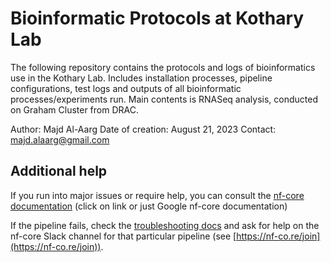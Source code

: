 # Bioinformatic Protocols at Kothary Lab

The following repository contains the protocols and logs of bioinformatics use in the Kothary Lab. Includes installation processes, pipeline configurations, test logs and outputs of all bioinformatic processes/experiments run. Main contents is RNASeq analysis, conducted on Graham Cluster from DRAC.

Author: Majd Al-Aarg
Date of creation: August 21, 2023
Contact: majd.alaarg@gmail.com

## Additional help

If you run into major issues or require help, you can consult the [nf-core documentation](https://nf-co.re/docs/usage/introduction) (click on link or just Google nf-core documentation)

If the pipeline fails, check the  [troubleshooting docs](https://nf-co.re/docs/usage/troubleshooting/)  and ask for help on the nf-core Slack channel for that particular pipeline (see  [https://nf-co.re/join](https://nf-co.re/join)).
